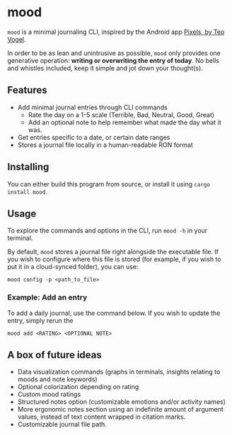 # mood

`mood` is a minimal journaling CLI, inspired by the Android app [Pixels, by Teo Vogel](https://play.google.com/store/apps/details?id=ar.teovogel.yip).

In order to be as lean and unintrusive as possible, `mood` only provides one generative operation: **writing or overwriting the entry of today**. No bells and whistles included, keep it simple and jot down your thought(s).

## Features

* Add minimal journal entries through CLI commands
    * Rate the day on a 1-5 scale (Terrible, Bad, Neutral, Good, Great)
    * Add an optional note to help remember what made the day what it was.
* Get entries specific to a date, or certain date ranges
* Stores a journal file locally in a human-readable RON format

## Installing
You can either build this program from source, or install it using `cargo install mood`.

## Usage

To explore the commands and options in the CLI, run `mood -h` in your terminal.

By default, `mood` stores a journal file right alongside the executable file. If you wish to configure where this file is stored (for example, if you wish to put it in a cloud-synced folder), you can use:

`mood config -p <path_to_file>`

### Example: Add an entry

To add a daily journal, use the command below. If you wish to update the entry, simply rerun the 

`mood add <RATING> <OPTIONAL NOTE>`


## A box of future ideas

* Data visualization commands (graphs in terminals, insights relating to moods and note keywords)
* Optional colorization depending on rating
* Custom mood ratings
* Structured notes option (customizable emotions and/or activity names)
* More ergonomic notes section using an indefinite amount of argument values, instead of text content wrapped in citation marks.
* Customizable journal file path.